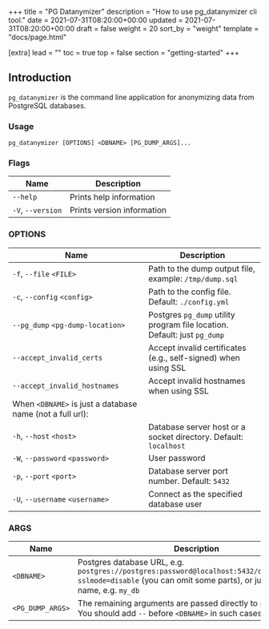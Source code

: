 +++
title = "PG Datanymizer"
description = "How to use pg_datanymizer cli tool."
date = 2021-07-31T08:20:00+00:00
updated = 2021-07-31T08:20:00+00:00
draft = false
weight = 20
sort_by = "weight"
template = "docs/page.html"

[extra]
lead = ""
toc = true
top = false
section = "getting-started"
+++

## Introduction

`pg_datanymizer` is the command line application for anonymizing data from PostgreSQL databases.

### Usage

```
pg_datanymizer [OPTIONS] <DBNAME> [PG_DUMP_ARGS]...
```

### Flags

| Name              | Description 
|---                |---          
| `--help`          | Prints help information
| `-V`, `--version` | Prints version information


### OPTIONS

| Name                                                      | Description
|---                                                        |---  
| `-f`, `--file` `<FILE>`                                   | Path to the dump output file, example: `/tmp/dump.sql`
| `-c`, `--config` `<config>`                               | Path to the config file. Default: `./config.yml`
| `--pg_dump` `<pg-dump-location>`                          | Postgres `pg_dump` utility program file location. Default: just `pg_dump`
| `--accept_invalid_certs`                                  | Accept invalid certificates (e.g., self-signed) when using SSL
| `--accept_invalid_hostnames`                              | Accept invalid hostnames when using SSL
| When `<DBNAME>` is just a database name (not a full url):
| `-h`, `--host` `<host>`                                   | Database server host or a socket directory. Default: `localhost`
| `-W`, `--password` `<password>`                           | User password
| `-p`, `--port` `<port>`                                   | Database server port number. Default: `5432`
| `-U`, `--username` `<username>`                           | Connect as the specified database user

### ARGS

| Name             | Description
|---               |---  
| `<DBNAME>`       | Postgres database URL, e.g. `postgres://postgres:password@localhost:5432/database_name?sslmode=disable` (you can omit some parts), or just a database name, e.g. `my_db`  
| `<PG_DUMP_ARGS>` | The remaining arguments are passed directly to `pg_dump` calls. You should add `--` before `<DBNAME>` in such cases
